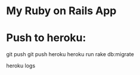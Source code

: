 # My Ruby on Rails App

# Push to heroku:
git push
git push heroku
heroku run rake db:migrate

heroku logs

